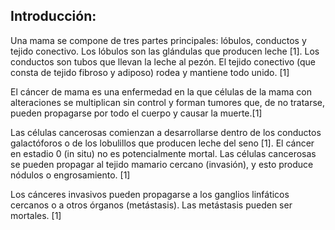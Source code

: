 
## Introducción:

Una mama se compone de tres partes principales: lóbulos, conductos y tejido conectivo. Los lóbulos son las glándulas que producen leche [1]. Los conductos son tubos que llevan la leche al pezón. El tejido conectivo (que consta de tejido fibroso y adiposo) rodea y mantiene todo unido.  [1]

El cáncer de mama es una enfermedad en la que células de la mama con alteraciones se multiplican sin control y forman tumores que, de no tratarse, pueden propagarse por todo el cuerpo y causar la muerte.[1]

Las células cancerosas comienzan a desarrollarse dentro de los conductos galactóforos o de los lobulillos que producen leche del seno [1]. El cáncer en estadio 0 (in situ) no es potencialmente mortal. Las células cancerosas se pueden propagar al tejido mamario cercano (invasión), y esto produce nódulos o engrosamiento. [1]

Los cánceres invasivos pueden propagarse a los ganglios linfáticos cercanos o a otros órganos (metástasis). Las metástasis pueden ser mortales. [1]



